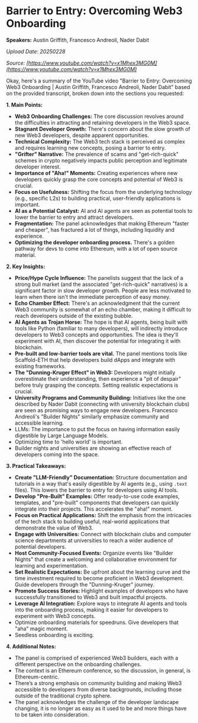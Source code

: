 # Barrier to Entry: Overcoming Web3 Onboarding

**Speakers:** Austin Griffith, Francesco Andreoli, Nader Dabit


*Upload Date: 20250228*

*Source: [https://www.youtube.com/watch?v=x1Mhex3MG0M](https://www.youtube.com/watch?v=x1Mhex3MG0M)*

Okay, here's a summary of the YouTube video "Barrier to Entry: Overcoming Web3 Onboarding | Austin Griffith, Francesco Andreoli, Nader Dabit" based on the provided transcript, broken down into the sections you requested:

**1. Main Points:**

*   **Web3 Onboarding Challenges:**  The core discussion revolves around the difficulties in attracting and retaining developers in the Web3 space.
*   **Stagnant Developer Growth:**  There's concern about the slow growth of new Web3 developers, despite apparent opportunities.
*   **Technical Complexity:**  The Web3 tech stack is perceived as complex and requires learning new concepts, posing a barrier to entry.
*   **"Grifter" Narrative:** The prevalence of scams and "get-rich-quick" schemes in crypto negatively impacts public perception and legitimate developer interest.
*   **Importance of "Aha!" Moments:**  Creating experiences where new developers quickly grasp the core concepts and potential of Web3 is crucial.
*   **Focus on Usefulness:**  Shifting the focus from the underlying technology (e.g., specific L2s) to building practical, user-friendly applications is important.
*   **AI as a Potential Catalyst:**  AI and AI agents are seen as potential tools to lower the barrier to entry and attract developers.
* **Fragmentation:** The panel acknowledges that making Ethereum "faster and cheaper", has fractured a lot of things, including liquidity and experience.
* **Optimizing the developer onboarding process.** There's a golden pathway for devs to come into Ethereum, with a lot of open source material.

**2. Key Insights:**

*   **Price/Hype Cycle Influence:**  The panelists suggest that the lack of a strong bull market (and the associated "get-rich-quick" narratives) is a significant factor in slow developer growth.  People are less motivated to learn when there isn't the immediate perception of easy money.
*   **Echo Chamber Effect:**  There's an acknowledgment that the current Web3 community is somewhat of an echo chamber, making it difficult to reach developers outside of the existing bubble.
*   **AI Agents as Trojan Horse:** The hope is that AI agents, being built with tools like Python (familiar to many developers), will indirectly introduce developers to Web3 concepts and opportunities.  The idea is they'll experiment with AI, then discover the potential for integrating it with blockchain.
* **Pre-built and low-barrier tools are vital.** The panel mentions tools like Scaffold-ETH that help developers build dApps and integrate with existing frameworks.
*   **The "Dunning-Kruger Effect" in Web3:**  Developers might initially overestimate their understanding, then experience a "pit of despair" before truly grasping the concepts.  Setting realistic expectations is crucial.
*   **University Programs and Community Building:**  Initiatives like the one described by Nader Dabit (connecting with university blockchain clubs) are seen as promising ways to engage new developers.  Francesco Andreoli's "Builder Nights" similarly emphasize community and accessible learning.
* LLMs: The importance to put the focus on having information easily digestible by Large Language Models.
* Optimizing time to 'hello world' is important.
* Builder nights and universities are showing an effective reach of developers coming into the space.

**3. Practical Takeaways:**

*   **Create "LLM-Friendly" Documentation:** Structure documentation and tutorials in a way that's easily digestible by AI agents (e.g., using `.text` files). This lowers the barrier to entry for developers using AI tools.
*   **Develop "Pre-Built" Examples:**  Offer ready-to-use code examples, templates, and "pre-built" components that developers can quickly integrate into their projects. This accelerates the "aha!" moment.
*   **Focus on Practical Applications:**  Shift the emphasis from the intricacies of the tech stack to building useful, real-world applications that demonstrate the value of Web3.
*   **Engage with Universities:**  Connect with blockchain clubs and computer science departments at universities to reach a wider audience of potential developers.
*   **Host Community-Focused Events:**  Organize events like "Builder Nights" that create a welcoming and collaborative environment for learning and experimentation.
*   **Set Realistic Expectations:**  Be upfront about the learning curve and the time investment required to become proficient in Web3 development. Guide developers through the "Dunning-Kruger" journey.
*   **Promote Success Stories:**  Highlight examples of developers who have successfully transitioned to Web3 and built impactful projects.
*   **Leverage AI Integration:**  Explore ways to integrate AI agents and tools into the onboarding process, making it easier for developers to experiment with Web3 concepts.
* Optimize onboarding materials for speedruns. Give developers that "aha" magic moment.
* Seedless onboarding is exciting.

**4. Additional Notes:**

*   The panel is comprised of experienced Web3 builders, each with a different perspective on the onboarding challenges.
*   The context is an Ethereum conference, so the discussion, in general, is Ethereum-centric.
*   There’s a strong emphasis on community building and making Web3 accessible to developers from diverse backgrounds, including those outside of the traditional crypto sphere.
* The panel acknowledges the challenge of the developer landscape changing, it is no longer as easy as it used to be and more things have to be taken into consideration.